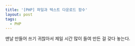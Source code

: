 ```yaml
---
title: '[PHP] 파일과 텍스트 다운로드 함수'
layout: post
tags:
  - PHP
---
```


맨날 만들어 쓰기 귀찮아서 제일 시간 많이 들여 만든 걸 갖다 놓는다.

<script src="https://gist.github.com/mytory/92369219da87edf851e195775fe64264.js"></script>